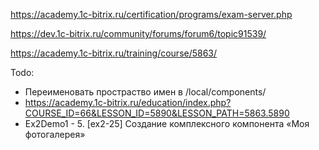 https://academy.1c-bitrix.ru/certification/programs/exam-server.php

https://dev.1c-bitrix.ru/community/forums/forum6/topic91539/

https://academy.1c-bitrix.ru/training/course/5863/

Todo:
- Переименовать простраство имен в /local/components/
- https://academy.1c-bitrix.ru/education/index.php?COURSE_ID=66&LESSON_ID=5890&LESSON_PATH=5863.5890
- Ex2Demo1 - 5. [ex2-25] Создание комплексного компонента «Моя фотогалерея»